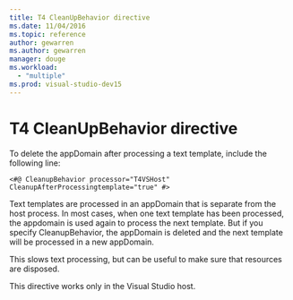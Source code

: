 ```yaml
---
title: T4 CleanUpBehavior directive
ms.date: 11/04/2016
ms.topic: reference
author: gewarren
ms.author: gewarren
manager: douge
ms.workload:
  - "multiple"
ms.prod: visual-studio-dev15
---
```

# T4 CleanUpBehavior directive

To delete the appDomain after processing a text template, include the following line:

```
<#@ CleanupBehavior processor="T4VSHost" CleanupAfterProcessingtemplate="true" #>
```

Text templates are processed in an appDomain that is separate from the host process. In most cases, when one text template has been processed, the appdomain is used again to process the next template. But if you specify CleanupBehavior, the appDomain is deleted and the next template will be processed in a new appDomain.

This slows text processing, but can be useful to make sure that resources are disposed.

This directive works only in the Visual Studio host.
